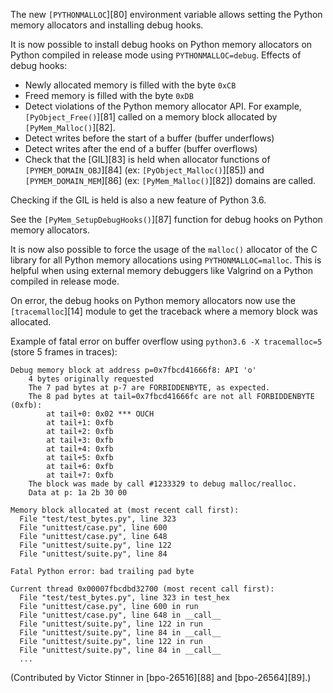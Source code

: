 The new `[PYTHONMALLOC`][80] environment variable allows setting the Python memory allocators and installing debug hooks.

It is now possible to install debug hooks on Python memory allocators on Python compiled in release mode using `PYTHONMALLOC=debug`. Effects of debug hooks:

* Newly allocated memory is filled with the byte `0xCB`
* Freed memory is filled with the byte `0xDB`
* Detect violations of the Python memory allocator API. For example, `[PyObject_Free()`][81] called on a memory block allocated by `[PyMem_Malloc()`][82].
* Detect writes before the start of a buffer (buffer underflows)
* Detect writes after the end of a buffer (buffer overflows)
* Check that the [GIL][83] is held when allocator functions of `[PYMEM_DOMAIN_OBJ`][84] (ex: `[PyObject_Malloc()`][85]) and `[PYMEM_DOMAIN_MEM`][86] (ex: `[PyMem_Malloc()`][82]) domains are called.

Checking if the GIL is held is also a new feature of Python 3.6.

See the `[PyMem_SetupDebugHooks()`][87] function for debug hooks on Python memory allocators.

It is now also possible to force the usage of the `malloc()` allocator of the C library for all Python memory allocations using `PYTHONMALLOC=malloc`. This is helpful when using external memory debuggers like Valgrind on a Python compiled in release mode.

On error, the debug hooks on Python memory allocators now use the `[tracemalloc`][14] module to get the traceback where a memory block was allocated.

Example of fatal error on buffer overflow using `python3.6 -X tracemalloc=5` (store 5 frames in traces):
    
    
    Debug memory block at address p=0x7fbcd41666f8: API 'o'
        4 bytes originally requested
        The 7 pad bytes at p-7 are FORBIDDENBYTE, as expected.
        The 8 pad bytes at tail=0x7fbcd41666fc are not all FORBIDDENBYTE (0xfb):
            at tail+0: 0x02 *** OUCH
            at tail+1: 0xfb
            at tail+2: 0xfb
            at tail+3: 0xfb
            at tail+4: 0xfb
            at tail+5: 0xfb
            at tail+6: 0xfb
            at tail+7: 0xfb
        The block was made by call #1233329 to debug malloc/realloc.
        Data at p: 1a 2b 30 00
    
    Memory block allocated at (most recent call first):
      File "test/test_bytes.py", line 323
      File "unittest/case.py", line 600
      File "unittest/case.py", line 648
      File "unittest/suite.py", line 122
      File "unittest/suite.py", line 84
    
    Fatal Python error: bad trailing pad byte
    
    Current thread 0x00007fbcdbd32700 (most recent call first):
      File "test/test_bytes.py", line 323 in test_hex
      File "unittest/case.py", line 600 in run
      File "unittest/case.py", line 648 in __call__
      File "unittest/suite.py", line 122 in run
      File "unittest/suite.py", line 84 in __call__
      File "unittest/suite.py", line 122 in run
      File "unittest/suite.py", line 84 in __call__
      ...
    

(Contributed by Victor Stinner in [bpo-26516][88] and [bpo-26564][89].)
